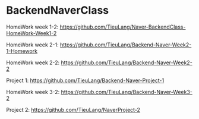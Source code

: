 # BackendNaverClass

HomeWork week 1-2: https://github.com/TieuLang/Naver-BackendClass-HomeWork-Week1-2

HomeWork week 2-1: https://github.com/TieuLang/Backend-Naver-Week2-1-Homework

HomeWork week 2-2: https://github.com/TieuLang/Backend-Naver-Week2-2

Project 1: https://github.com/TieuLang/Backend-Naver-Project-1

HomeWork week 3-2: https://github.com/TieuLang/Backend-Naver-Week3-2

Project 2: https://github.com/TieuLang/NaverProject-2

